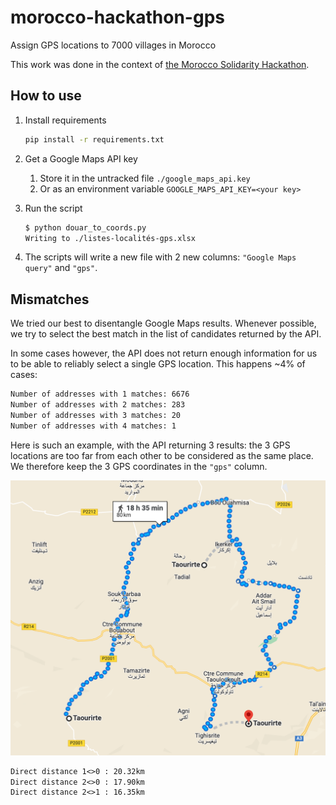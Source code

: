 # morocco-hackathon-gps

Assign GPS locations to 7000 villages in Morocco

This work was done in the context of [the Morocco Solidarity Hackathon](https://morocco-solidarity-hackathon.io/).

## How to use

1. Install requirements

   ```bash
   pip install -r requirements.txt
   ```

2. Get a Google Maps API key
   1. Store it in the untracked file `./google_maps_api.key`
   2. Or as an environment variable `GOOGLE_MAPS_API_KEY=<your key>`

3. Run the script

   ```bash
   $ python douar_to_coords.py
   Writing to ./listes-localités-gps.xlsx
   ```

4. The scripts will write a new file with 2 new columns: `"Google Maps query"` and `"gps"`.

## Mismatches

We tried our best to disentangle Google Maps results. Whenever possible, we try to select the best match in the list of candidates returned by the API.

In some cases however, the API does not return enough information for us to be able to reliably select a single GPS location. This happens ~4% of cases:

```txt
Number of addresses with 1 matches: 6676
Number of addresses with 2 matches: 283
Number of addresses with 3 matches: 20
Number of addresses with 4 matches: 1
```

Here is such an example, with the API returning 3 results: the 3 GPS locations are too far from each other to be considered as the same place. We therefore keep the 3 GPS coordinates in the `"gps"` column.

![Google Maps screenshot](./assets/entangled.png)

```txt
Direct distance 1<>0 : 20.32km
Direct distance 2<>0 : 17.90km
Direct distance 2<>1 : 16.35km
```
